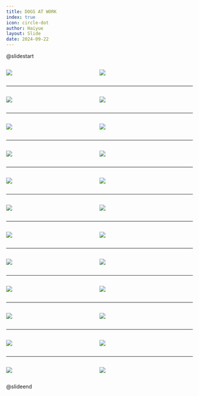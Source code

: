 ```yaml
---
title: DOGS AT WORK
index: true
icon: circle-dot
author: Haiyue
layout: Slide
date: 2024-09-22
---
```

 
@slidestart

<div style="display:flex">
<div style="flex:1">

![](https://raw.githubusercontent.com/yclord/reading/refs/heads/master/english/Level-P/DOGS%20AT%20WORK/001.webp)
</div>
<div style="flex:1">

![](https://raw.githubusercontent.com/yclord/reading/refs/heads/master/english/Level-P/DOGS%20AT%20WORK/002.webp)
</div>
</div>

---

<div style="display:flex">
<div style="flex:1">

![](https://raw.githubusercontent.com/yclord/reading/refs/heads/master/english/Level-P/DOGS%20AT%20WORK/003.webp)
</div>
<div style="flex:1">

![](https://raw.githubusercontent.com/yclord/reading/refs/heads/master/english/Level-P/DOGS%20AT%20WORK/004.webp)
</div>
</div>

---

<div style="display:flex">
<div style="flex:1">

![](https://raw.githubusercontent.com/yclord/reading/refs/heads/master/english/Level-P/DOGS%20AT%20WORK/005.webp)
</div>
<div style="flex:1">

![](https://raw.githubusercontent.com/yclord/reading/refs/heads/master/english/Level-P/DOGS%20AT%20WORK/006.webp)
</div>
</div>

---

<div style="display:flex">
<div style="flex:1">

![](https://raw.githubusercontent.com/yclord/reading/refs/heads/master/english/Level-P/DOGS%20AT%20WORK/007.webp)
</div>
<div style="flex:1">

![](https://raw.githubusercontent.com/yclord/reading/refs/heads/master/english/Level-P/DOGS%20AT%20WORK/008.webp)
</div>
</div>

---

<div style="display:flex">
<div style="flex:1">

![](https://raw.githubusercontent.com/yclord/reading/refs/heads/master/english/Level-P/DOGS%20AT%20WORK/009.webp)
</div>
<div style="flex:1">

![](https://raw.githubusercontent.com/yclord/reading/refs/heads/master/english/Level-P/DOGS%20AT%20WORK/010.webp)
</div>
</div>

---

<div style="display:flex">
<div style="flex:1">

![](https://raw.githubusercontent.com/yclord/reading/refs/heads/master/english/Level-P/DOGS%20AT%20WORK/011.webp)
</div>
<div style="flex:1">

![](https://raw.githubusercontent.com/yclord/reading/refs/heads/master/english/Level-P/DOGS%20AT%20WORK/012.webp)
</div>
</div>

---

<div style="display:flex">
<div style="flex:1">

![](https://raw.githubusercontent.com/yclord/reading/refs/heads/master/english/Level-P/DOGS%20AT%20WORK/013.webp)
</div>
<div style="flex:1">

![](https://raw.githubusercontent.com/yclord/reading/refs/heads/master/english/Level-P/DOGS%20AT%20WORK/014.webp)
</div>
</div>

---

<div style="display:flex">
<div style="flex:1">

![](https://raw.githubusercontent.com/yclord/reading/refs/heads/master/english/Level-P/DOGS%20AT%20WORK/015.webp)
</div>
<div style="flex:1">

![](https://raw.githubusercontent.com/yclord/reading/refs/heads/master/english/Level-P/DOGS%20AT%20WORK/016.webp)
</div>
</div>

---

<div style="display:flex">
<div style="flex:1">

![](https://raw.githubusercontent.com/yclord/reading/refs/heads/master/english/Level-P/DOGS%20AT%20WORK/017.webp)
</div>
<div style="flex:1">

![](https://raw.githubusercontent.com/yclord/reading/refs/heads/master/english/Level-P/DOGS%20AT%20WORK/018.webp)
</div>
</div>

---

<div style="display:flex">
<div style="flex:1">

![](https://raw.githubusercontent.com/yclord/reading/refs/heads/master/english/Level-P/DOGS%20AT%20WORK/019.webp)
</div>
<div style="flex:1">

![](https://raw.githubusercontent.com/yclord/reading/refs/heads/master/english/Level-P/DOGS%20AT%20WORK/020.webp)
</div>
</div>

---

<div style="display:flex">
<div style="flex:1">

![](https://raw.githubusercontent.com/yclord/reading/refs/heads/master/english/Level-P/DOGS%20AT%20WORK/021.webp)
</div>
<div style="flex:1">

![](https://raw.githubusercontent.com/yclord/reading/refs/heads/master/english/Level-P/DOGS%20AT%20WORK/022.webp)
</div>
</div>

---

<div style="display:flex">
<div style="flex:1">

![](https://raw.githubusercontent.com/yclord/reading/refs/heads/master/english/Level-P/DOGS%20AT%20WORK/023.webp)
</div>
<div style="flex:1">

![](https://raw.githubusercontent.com/yclord/reading/refs/heads/master/english/Level-P/DOGS%20AT%20WORK/024.webp)
</div>
</div>

@slideend